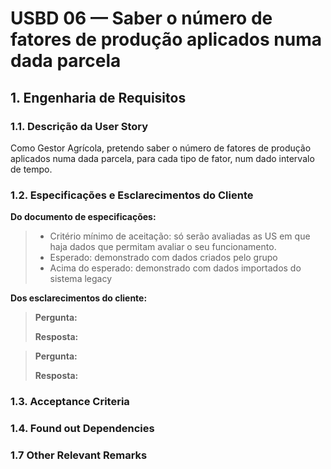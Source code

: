 # USBD 06 — Saber o número de fatores de produção aplicados numa dada parcela

## 1. Engenharia de Requisitos

### 1.1. Descrição da User Story

Como Gestor Agrícola, pretendo saber o número de fatores de produção aplicados numa dada parcela, para cada tipo de fator, num dado intervalo de tempo.

### 1.2. Especificações e Esclarecimentos do Cliente

**Do documento de especificações:**

> - Critério mínimo de aceitação: só serão avaliadas as US em que haja dados que permitam avaliar o seu funcionamento. 
> - Esperado: demonstrado com dados criados pelo grupo 
> - Acima do esperado: demonstrado com dados importados do sistema legacy

**Dos esclarecimentos do cliente:**

> **Pergunta:**
>
> **Resposta:**

> **Pergunta:**
>
> **Resposta:**

### 1.3. Acceptance Criteria


### 1.4. Found out Dependencies


### 1.7 Other Relevant Remarks

